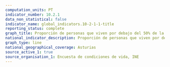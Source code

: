```yaml
---
computation_units: PT
indicator_number: 10.2.1
data_non_statistical: false
indicator_name: global_indicators.10-2-1-1-title
reporting_status: complete
graph_title: Proporción de personas que viven por debajo del 50% de la mediana de los ingresos, considerando la mediana nacional
national_indicator_description: Proporción de personas que viven por debajo del 50% de la mediana de los ingresos, considerando la mediana nacional
graph_type: line
national_geographical_coverage: Asturias
source_active_1: true
source_organisation_1: Encuesta de condiciones de vida, INE
---
```

